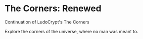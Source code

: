 # The Corners: Renewed
 Continuation of LudoCrypt's The Corners
 
Explore the corners of the universe, where no man was meant to.

